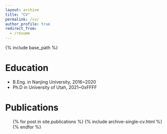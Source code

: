 ```yaml
---
layout: archive
title: "CV"
permalink: /cv/
author_profile: true
redirect_from:
  - /resume
---
```


{% include base_path %}

Education
======
* B.Eng. in Nanjing University, 2016~2020
* Ph.D in University of Utah, 2021~0xFFFF

<!-- Work experience
======
* Summer 2015: Research Assistant
  * Github University
  * Duties included: Tagging issues
  * Supervisor: Professor Git

* Fall 2015: Research Assistant
  * Github University
  * Duties included: Merging pull requests
  * Supervisor: Professor Hub
   -->
<!-- Skills
======
* Skill 1
* Skill 2
  * Sub-skill 2.1
  * Sub-skill 2.2
  * Sub-skill 2.3
* Skill 3 -->

Publications
======
  <ul>{% for post in site.publications %}
    {% include archive-single-cv.html %}
  {% endfor %}</ul>

 
  
<!-- Talks
======
  <ul>{% for post in site.talks %}
    {% include archive-single-talk-cv.html %}
  {% endfor %}</ul>
   -->
<!-- Teaching
======
  <ul>{% for post in site.teaching %}
    {% include archive-single-cv.html %}
  {% endfor %}</ul>
   -->

